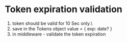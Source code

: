 # Token expiration validation
1. token should be valid for 10 Sec only.\
2. save in the Tokens object value = { exp: date? }
3. in middleware - validate the token expiration 